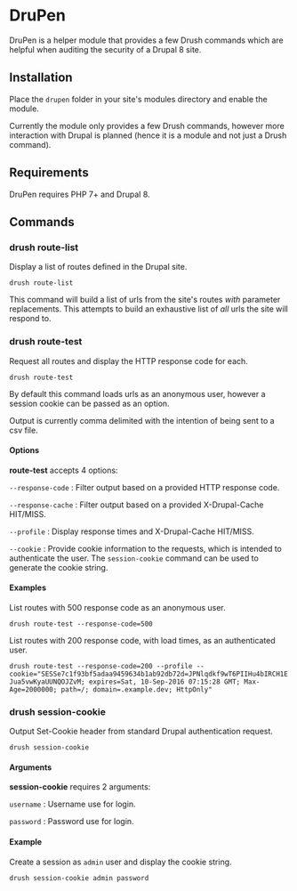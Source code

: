 # DruPen

DruPen is a helper module that provides a few Drush commands which are
helpful when auditing the security of a Drupal 8 site.

## Installation

Place the `drupen` folder in your site's modules directory and enable
the module.

Currently the module only provides a few Drush commands, however more
interaction with Drupal is planned (hence it is a module and not just 
a Drush command).

## Requirements

DruPen requires PHP 7+ and Drupal 8.

## Commands

### drush route-list

Display a list of routes defined in the Drupal site.

`drush route-list`

This command will build a list of urls from the site's routes _with_
parameter replacements. This attempts to build an exhaustive list of 
_all_ urls the site will respond to.

### drush route-test

Request all routes and display the HTTP response code for each.

`drush route-test`

By default this command loads urls as an anonymous user, however a
session cookie can be passed as an option.

Output is currently comma delimited with the intention of being sent to
a csv file.

#### Options

**route-test** accepts 4 options:

`--response-code` : Filter output based on a provided HTTP response code.

`--response-cache` : Filter output based on a provided X-Drupal-Cache
HIT/MISS.

`--profile` : Display response times and X-Drupal-Cache HIT/MISS.

`--cookie` : Provide cookie information to the requests, which is
intended to authenticate the user. The `session-cookie` command can be
used to generate the cookie string.
 
#### Examples

List routes with 500 response code as an anonymous user.

`drush route-test --response-code=500`

List routes with 200 response code, with load times, as an authenticated
user.

`drush route-test --response-code=200 --profile --cookie="SESSe7c1f93bf5adaa9459634b1ab92db72d=JPNlqdkf9wT6PIIHu4bIRCH1EJua5vwKyaUUNQOJZvM; expires=Sat, 10-Sep-2016 07:15:28 GMT; Max-Age=2000000; path=/; domain=.example.dev; HttpOnly"`

### drush session-cookie

Output Set-Cookie header from standard Drupal authentication request.

`drush session-cookie`

#### Arguments

**session-cookie** requires 2 arguments:

`username` : Username use for login.

`password` : Password use for login.

#### Example

Create a session as `admin` user and display the cookie string. 

`drush session-cookie admin password`

